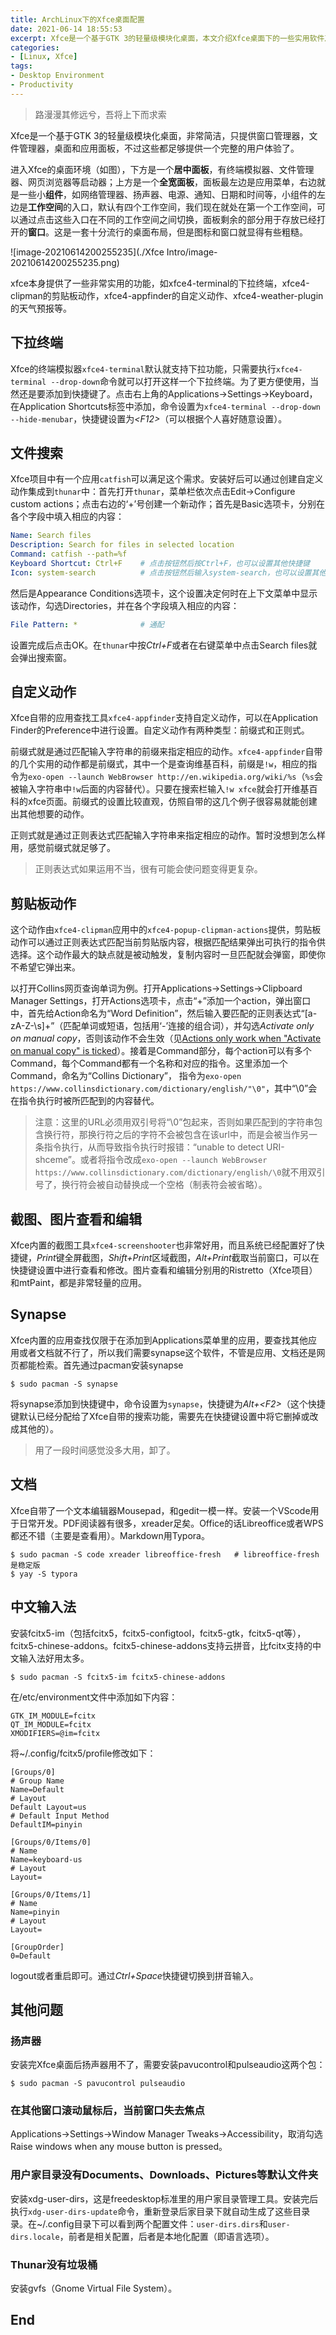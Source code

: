 ```yaml
---
title: ArchLinux下的Xfce桌面配置
date: 2021-06-14 18:55:53
excerpt: Xfce是一个基于GTK 3的轻量级模块化桌面，本文介绍Xfce桌面下的一些实用软件及其相关配置，以提高在Xfce桌面的工作效率
categories:
- [Linux, Xfce]
tags: 
- Desktop Environment
- Productivity
---
```


> 路漫漫其修远兮，吾将上下而求索

Xfce是一个基于GTK 3的轻量级模块化桌面，非常简洁，只提供窗口管理器，文件管理器，桌面和应用面板，不过这些都足够提供一个完整的用户体验了。

进入Xfce的桌面环境（如图），下方是一个**居中面板**，有终端模拟器、文件管理器、网页浏览器等启动器；上方是一个**全宽面板**，面板最左边是应用菜单，右边就是一些小**组件**，如网络管理器、扬声器、电源、通知、日期和时间等，小组件的左边是**工作空间**的入口，默认有四个工作空间，我们现在就处在第一个工作空间，可以通过点击这些入口在不同的工作空间之间切换，面板剩余的部分用于存放已经打开的**窗口**。这是一套十分流行的桌面布局，但是图标和窗口就显得有些粗糙。

![image-20210614200255235](./Xfce Intro/image-20210614200255235.png)

xfce本身提供了一些非常实用的功能，如xfce4-terminal的下拉终端，xfce4-clipman的剪贴板动作，xfce4-appfinder的自定义动作、xfce4-weather-plugin的天气预报等。

## 下拉终端

Xfce的终端模拟器`xfce4-terminal`默认就支持下拉功能，只需要执行`xfce4-terminal --drop-down`命令就可以打开这样一个下拉终端。为了更方便使用，当然还是要添加到快捷键了。点击右上角的Applications->Settings->Keyboard，在Application Shortcuts标签中添加，命令设置为`xfce4-terminal --drop-down --hide-menubar`，快捷键设置为<em>\<F12></em>（可以根据个人喜好随意设置）。

## 文件搜索

Xfce项目中有一个应用`catfish`可以满足这个需求。安装好后可以通过创建自定义动作集成到`thunar`中：首先打开`thunar`，菜单栏依次点击Edit->Configure custom actions；点击右边的‘+’号创建一个新动作；首先是Basic选项卡，分别在各个字段中填入相应的内容：

```yaml
Name: Search files
Description: Search for files in selected location
Command: catfish --path=%f
Keyboard Shortcut: Ctrl+F    # 点击按钮然后按Ctrl+F，也可以设置其他快捷键
Icon: system-search          # 点击按钮然后输入system-search，也可以设置其他图标
```

然后是Appearance Conditions选项卡，这个设置决定何时在上下文菜单中显示该动作，勾选Directories，并在各个字段填入相应的内容：

```yaml
File Pattern: *              # 通配
```

设置完成后点击OK。在`thunar`中按*Ctrl+F*或者在右键菜单中点击Search files就会弹出搜索窗。

## 自定义动作

Xfce自带的应用查找工具`xfce4-appfinder`支持自定义动作，可以在Application Finder的Preference中进行设置。自定义动作有两种类型：前缀式和正则式。

前缀式就是通过匹配输入字符串的前缀来指定相应的动作。`xfce4-appfinder`自带的几个实用的动作都是前缀式，其中一个是查询维基百科，前缀是`!w`，相应的指令为`exo-open --launch WebBrowser http://en.wikipedia.org/wiki/%s`（`%s`会被输入字符串中`!w`后面的内容替代）。只要在搜索栏输入`!w xfce`就会打开维基百科的xfce页面。前缀式的设置比较直观，仿照自带的这几个例子很容易就能创建出其他想要的动作。

正则式就是通过正则表达式匹配输入字符串来指定相应的动作。暂时没想到怎么样用，感觉前缀式就足够了。

> 正则表达式如果运用不当，很有可能会使问题变得更复杂。

## 剪贴板动作

这个动作由`xfce4-clipman`应用中的`xfce4-popup-clipman-actions`提供，剪贴板动作可以通过正则表达式匹配当前剪贴版内容，根据匹配结果弹出可执行的指令供选择。这个动作最大的缺点就是被动触发，复制内容时一旦匹配就会弹窗，即使你不希望它弹出来。

以打开Collins网页查询单词为例。打开Applications->Settings->Clipboard Manager Settings，打开Actions选项卡，点击“+”添加一个action，弹出窗口中，首先给Action命名为“Word Definition”，然后输入要匹配的正则表达式“[a-zA-Z-\s]+”（匹配单词或短语，包括用‘-’连接的组合词），并勾选*Activate only on manual copy*，否则该动作不会生效（见[Actions only work when "Activate on manual copy" is ticked](https://gitlab.xfce.org/panel-plugins/xfce4-clipman-plugin/-/issues/6)）。接着是Command部分，每个action可以有多个Command，每个Command都有一个名称和对应的指令。这里添加一个Command，命名为“Collins Dictionary”， 指令为`exo-open https://www.collinsdictionary.com/dictionary/english/"\0"`，其中“\0”会在指令执行时被所匹配到的内容替代。

> 注意：这里的URL必须用双引号将“\0”包起来，否则如果匹配到的字符串包含换行符，那换行符之后的字符不会被包含在该url中，而是会被当作另一条指令执行，从而导致指令执行时报错：“unable to detect URI-shceme”。或者将指令改成`exo-open --launch WebBrowser https://www.collinsdictionary.com/dictionary/english/\0`就不用双引号了，换行符会被自动替换成一个空格（制表符会被省略）。

## 截图、图片查看和编辑

Xfce内置的截图工具`xfce4-screenshooter`也非常好用，而且系统已经配置好了快捷键，*Print*键全屏截图，*Shift+Print*区域截图，*Alt+Print*截取当前窗口，可以在快捷键设置中进行查看和修改。图片查看和编辑分别用的Ristretto（Xfce项目）和mtPaint，都是非常轻量的应用。

## Synapse

Xfce内置的应用查找仅限于在添加到Applications菜单里的应用，要查找其他应用或者文档就不行了，所以我们需要synapse这个软件，不管是应用、文档还是网页都能检索。首先通过pacman安装synapse

```shell
$ sudo pacman -S synapse
```

将synapse添加到快捷键中，命令设置为`synapse`，快捷键为<em>Alt+\<F2></em>（这个快捷键默认已经分配给了Xfce自带的搜索功能，需要先在快捷键设置中将它删掉或改成其他的）。

> 用了一段时间感觉没多大用，卸了。

## 文档

Xfce自带了一个文本编辑器Mousepad，和gedit一模一样。安装一个VScode用于日常开发。PDF阅读器有很多，xreader足矣。Office的话Libreoffice或者WPS都还不错（主要是查看用）。Markdown用Typora。

```shell
$ sudo pacman -S code xreader libreoffice-fresh   # libreoffice-fresh是稳定版
$ yay -S typora
```

## 中文输入法

安装fcitx5-im（包括fcitx5，fcitx5-configtool，fcitx5-gtk，fcitx5-qt等），fcitx5-chinese-addons。fcitx5-chinese-addons支持云拼音，比fcitx支持的中文输入法好用太多。

```shell
$ sudo pacman -S fcitx5-im fcitx5-chinese-addons
```

在/etc/environment文件中添加如下内容：

```
GTK_IM_MODULE=fcitx
QT_IM_MODULE=fcitx
XMODIFIERS=@im=fcitx
```

将~/.config/fcitx5/profile修改如下：

```
[Groups/0]
# Group Name
Name=Default
# Layout
Default Layout=us
# Default Input Method
DefaultIM=pinyin

[Groups/0/Items/0]
# Name
Name=keyboard-us
# Layout
Layout=

[Groups/0/Items/1]
# Name
Name=pinyin
# Layout
Layout=

[GroupOrder]
0=Default
```

logout或者重启即可。通过*Ctrl+Space*快捷键切换到拼音输入。

## 其他问题

### 扬声器

安装完Xfce桌面后扬声器用不了，需要安装pavucontrol和pulseaudio这两个包：

```shell
$ sudo pacman -S pavucontrol pulseaudio
```

### 在其他窗口滚动鼠标后，当前窗口失去焦点

Applications->Settings->Window Manager Tweaks->Accessibility，取消勾选Raise windows when any mouse button is pressed。

### 用户家目录没有Documents、Downloads、Pictures等默认文件夹

安装xdg-user-dirs，这是freedesktop标准里的用户家目录管理工具。安装完后执行`xdg-user-dirs-update`命令，重新登录后家目录下就自动生成了这些目录录。在~/.config目录下可以看到两个配置文件：`user-dirs.dirs`和`user-dirs.locale`，前者是相关配置，后者是本地化配置（即语言选项）。

### Thunar没有垃圾桶

安装gvfs（Gnome Virtual File System）。

## End
